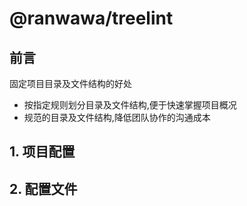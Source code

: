 # @ranwawa/treelint

## 前言

固定项目目录及文件结构的好处

- 按指定规则划分目录及文件结构,便于快速掌握项目概况
- 规范的目录及文件结构,降低团队协作的沟通成本

## 1. 项目配置

## 2. 配置文件
